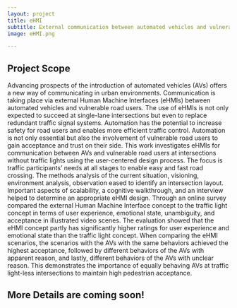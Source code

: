 ```yaml
---
layout: project
title: eHMI
subtitle: External communication between automated vehicles and vulnerable road users
image: eHMI.png

---
```



<div class="projectHeaderPiceHMI"></div>
  

<div class="section">

  <div class="row spacer">
  <h2>Project Scope</h2>
  <p>Advancing prospects of the introduction of automated vehicles (AVs) offers a new way of communicating
  in urban environments. Communication is taking place via external Human Machine Interfaces (eHMIs)
  between automated vehicles and vulnerable road users. The use of eHMIs is not only expected to succeed
  at single-lane intersections but even to replace redundant traffic signal systems. Automation has the
  potential to increase safety for road users and enables more efficient traffic control. Automation is not
  only essential but also the involvement of vulnerable road users to gain acceptance and trust on their side.
  This work investigates eHMIs for communication between AVs and vulnerable road users at intersections
  without traffic lights using the user-centered design process. The focus is traffic participants’ needs at all
  stages to enable easy and fast road crossing. The methods analysis of the current situation, visioning,
  environment analysis, observation eased to identify an intersection layout. Important aspects of scalability,
  a cognitive walkthrough, and an interview helped to determine an appropriate eHMI design. Through
  an online survey compared the external Human Machine Interface concept to the traffic light concept
  in terms of user experience, emotional state, unambiguity, and acceptance in illustrated video scenes.
  The evaluation showed that the eHMI concept partly has significantly higher ratings for user experience
  and emotional state than the traffic light concept. When comparing the eHMI scenarios, the scenarios
  with the AVs with the same behaviors achieved the highest acceptance, followed by different behaviors
  of the AVs with apparent reason, and lastly, different behaviors of the AVs with unclear reason. This
  demonstrates the importance of equally behaving AVs at traffic light-less intersections to maintain high
  pedestrian acceptance.</p>
  </div>  

  
  

</div>
<div class="section">

  <div class="row spacer">
       <h2>More Details are coming soon!</h2>
</div>
</div>